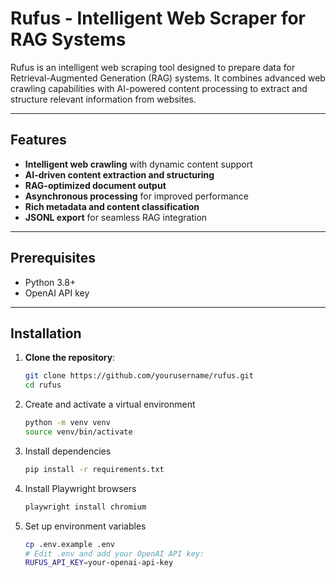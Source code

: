# Rufus - Intelligent Web Scraper for RAG Systems

Rufus is an intelligent web scraping tool designed to prepare data for Retrieval-Augmented Generation (RAG) systems. It combines advanced web crawling capabilities with AI-powered content processing to extract and structure relevant information from websites.

---

## Features

- **Intelligent web crawling** with dynamic content support  
- **AI-driven content extraction and structuring**  
- **RAG-optimized document output**  
- **Asynchronous processing** for improved performance  
- **Rich metadata and content classification**  
- **JSONL export** for seamless RAG integration  

---

## Prerequisites

- Python 3.8+  
- OpenAI API key  

---

## Installation

1. **Clone the repository**:
   ```bash
   git clone https://github.com/yourusername/rufus.git
   cd rufus
   ```

2. Create and activate a virtual environment
   ```bash
   python -m venv venv
   source venv/bin/activate
   ```
3. Install dependencies
   ```bash
   pip install -r requirements.txt
   ```
4. Install Playwright browsers
   ```bash
   playwright install chromium
   ```
5. Set up environment variables
   ```bash
   cp .env.example .env
   # Edit .env and add your OpenAI API key:
   RUFUS_API_KEY=your-openai-api-key
   ```
   
